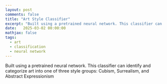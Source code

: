 ```yaml
---
layout: post
comments: false
title: "Art Style Classifier"
excerpt: "Built using a pretrained neural network. This classifier can identify and categorize art into one of three style groups: Cubism, Surrealism, and Abstract Expressionism."
date:   2025-03-02 00:00:00
mathjax: false
tags: 
  - art
  - classification
  - neural network
---
```


Built using a pretrained neural network. This classifier can identify and categorize art into one of three style groups: Cubism, Surrealism, and Abstract Expressionism